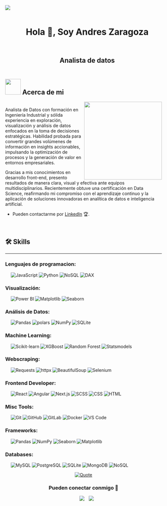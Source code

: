 <!--horizontal divider(gradiant)-->
<img src="https://user-images.githubusercontent.com/73097560/115834477-dbab4500-a447-11eb-908a-139a6edaec5c.gif">

<!--h1 without bottom border-->
<div id="user-content-toc">
  <ul align="center">
    <summary><h1 style="display: inline-block">Hola 👋, Soy Andres Zaragoza</h1></summary>
  </ul>
</div>





<!--h2 without bottom border-->
<div id="user-content-toc">
  <ul align="center">
    <summary><h2 style="display: inline-block">Analista de datos</h2></summary>
  </ul>
</div>




## <picture><img src = "https://github.com/7oSkaaa/7oSkaaa/blob/main/Images/about_me.gif?raw=true" width = 50px></picture> Acerca de mi

<picture> <img align="right" src="https://github.com/7oSkaaa/7oSkaaa/blob/main/Images/Right_Side.gif?raw=true" width = 250px></picture>

<br>
Analista de Datos con formación en Ingeniería Industrial y sólida experiencia en exploración, visualización y análisis de datos enfocados en la toma de decisiones estratégicas. Habilidad probada para convertir grandes volúmenes de información en insights accionables, impulsando la optimización de procesos y la generación de valor en entornos empresariales.

Gracias a mis conocimientos en desarrollo front-end, presento resultados de manera clara, visual y efectiva ante equipos multidisciplinarios. Recientemente obtuve una certificación en Data Science, reafirmando mi compromiso con el aprendizaje continuo y la aplicación de soluciones innovadoras en analítica de datos e inteligencia artificial.
- Pueden contactarme por [LinkedIn](https://www.linkedin.com/in/andres-miguel-zaragoza-quintero-bb869a123/) 🏆.
<br>




  ## 🛠️ Skills
-------------------
### Lenguajes de programacion:
&emsp;
![JavaScript](https://img.shields.io/badge/-JavaScript-000?&logo=JavaScript)
![Python](https://img.shields.io/badge/-Python-000?logo=Python)
![NoSQL](https://img.shields.io/badge/-NoSQL-000?logo=mongodb)
![DAX](https://img.shields.io/badge/-DAX-000?logo=powerbi)




### Visualización:
&emsp;
![Power BI](https://img.shields.io/badge/-Power%20BI-000?logo=powerbi)
![Matplotlib](https://img.shields.io/badge/-Matplotlib-000?logo=matplotlib)
![Seaborn](https://img.shields.io/badge/-Seaborn-000?logo=seaborn)




### Análisis de Datos:
&emsp;
![Pandas](https://img.shields.io/badge/-Pandas-000?logo=pandas)
![polars](https://img.shields.io/badge/-Polars-000?logo=python)
![NumPy](https://img.shields.io/badge/-NumPy-000?logo=numpy)
![SQLite](https://img.shields.io/badge/-sqlite3-000?logo=sqlite)



### Machine Learning:
&emsp;
![Scikit-learn](https://img.shields.io/badge/-Scikit--learn-000?logo=scikitlearn)
![XGBoost](https://img.shields.io/badge/-XGBoost-000?logo=python)
![Random Forest](https://img.shields.io/badge/-Random%20Forest-000?logo=python)
![Statsmodels](https://img.shields.io/badge/-Statsmodels-000?logo=python)



### Webscraping:
&emsp;
![Requests](https://img.shields.io/badge/-Requests-000?logo=python)
![httpx](https://img.shields.io/badge/-httpx-000?logo=python)
![BeautifulSoup](https://img.shields.io/badge/-BeautifulSoup-000?logo=python)
![Selenium](https://img.shields.io/badge/-Selenium-000?logo=selenium)




### Frontend Developer:
&emsp;
![React](https://img.shields.io/badge/-React-000?logo=React)
![Angular](https://img.shields.io/badge/-Angular-000?logo=angular)
![Next.js](https://img.shields.io/badge/-Next.js-000?logo=Next.js)
![SCSS](https://img.shields.io/badge/-SCSS-000?logo=Sass)
![CSS](https://img.shields.io/badge/-CSS-000?logo=CSS3)
![HTML](https://img.shields.io/badge/-HTML-000?logo=HTML5)



### Misc Tools:
&emsp;
![Git](https://img.shields.io/badge/-Git-000?logo=Git)
![GitHub](https://img.shields.io/badge/-GitHub-000?logo=GitHub)
![GitLab](https://img.shields.io/badge/-GitLab-000?logo=GitLab)
![Docker](https://img.shields.io/badge/-Docker-000?logo=Docker)
![VS Code](https://img.shields.io/badge/-VS%20Code-000?logo=Visual-Studio-Code)


### Frameworks: 
&emsp;
![Pandas](https://img.shields.io/badge/-Pandas-000?logo=pandas)
![NumPy](https://img.shields.io/badge/-NumPy-000?logo=numpy)
![Seaborn](https://img.shields.io/badge/-Seaborn-000?logo=seaborn&)
![Matplotlib](https://img.shields.io/badge/-Matplotlib-000?logo=matplotlib000)


### Databases:
&emsp;
![MySQL](https://img.shields.io/badge/-MySQL-000?logo=mysql)
![PostgreSQL](https://img.shields.io/badge/-PostgreSQL-000?logo=postgresql)
![SQLite](https://img.shields.io/badge/-SQLite-000?logo=sqlite)
![MongoDB](https://img.shields.io/badge/-MongoDB-000?logo=mongodb)
![NoSQL](https://img.shields.io/badge/-NoSQL-000?logo=database)




<p align="center">
    <a href="https://github.com/piyushsuthar/github-readme-quotes">
        <img alt="Quote" src="https://quotes-github-readme.vercel.app/api?type=horizontal&theme=tokyonight&animation=grow_out_in&quote=Si%20lo%20sue%C3%B1as,%20lo%20puedes%20lograr&author=Walt%20Disney">
    </a>
</p>



<h3 align="center" >Pueden conectar conmigo 🤝 </h3>

<p align="center">

 <div align="center"  class="icons-social" style="margin-left: 10px;">
        <a   target="_blank" href="https://www.linkedin.com/in/andres-miguel-zaragoza-quintero-bb869a123/">
			<img src="https://img.icons8.com/doodle/40/000000/linkedin--v2.png" style="margin-left: 10px;" ></a>
        <a style="margin-left: 10px;" target="_blank" href="https://github.com/andreszaragoza9">
		<img src="https://img.icons8.com/doodle/40/000000/github--v1.png"></a>
      </div>

</p>



